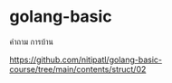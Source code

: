 # golang-basic

คำถาม การบ้าน

https://github.com/nitipatl/golang-basic-course/tree/main/contents/struct/02